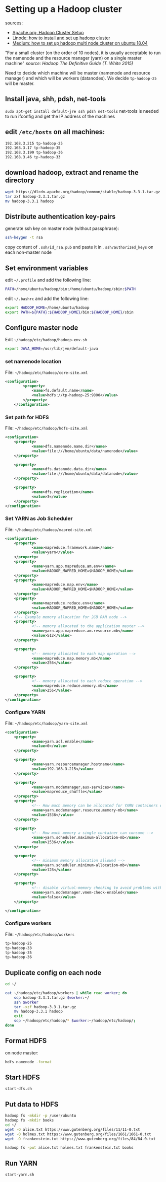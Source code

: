 # Setting up a Hadoop cluster
sources:
- [Apache.org: Hadoop Cluster Setup](https://hadoop.apache.org/docs/stable/hadoop-project-dist/hadoop-common/ClusterSetup.html)
- [Linode: how to install and set up hadoop cluster](https://www.linode.com/docs/guides/how-to-install-and-set-up-hadoop-cluster/)
- [Medium: how to set up hadoop multi node cluster on ubuntu 18.04](https://medium.com/@jootorres_11979/how-to-set-up-a-hadoop-3-2-1-multi-node-cluster-on-ubuntu-18-04-2-nodes-567ca44a3b12)


"For a small cluster (on the order of 10 nodes), it is usually acceptable to run the namenode and the resource manager (yarn) on a single master machine" *source: Hadoop The Definitive Guide (T. White 2015)*


Need to decide which machine will be master (namenode and resource manager) and which will be workers (datanodes).
We decide `tp-hadoop-25` will be master.


## Install java, shh, pdsh, net-tools
`sudo apt-get install default-jre ssh pdsh net-tools`
net-tools is needed to run ifconfig and get the IP address of the machines

## edit `/etc/hosts` on all machines:
```bash
192.168.3.215 tp-hadoop-25
192.168.3.17 tp-hadoop-35
192.168.3.199 tp-hadoop-36
192.168.3.46 tp-hadoop-33
```

## download hadoop, extract and rename the directory

```bash
wget https://dlcdn.apache.org/hadoop/common/stable/hadoop-3.3.1.tar.gz
tar zxf hadoop-3.3.1.tar.gz
mv hadoop-3.3.1 hadoop
```

## Distribute authentication key-pairs
generate ssh key on master node (without passphrase):

```bash
ssh-keygen -t rsa
```

copy content of `.ssh/id_rsa.pub` and paste it in `.ssh/authorized_keys` on each non-master node

## Set environment variables
edit `~/.profile` and add the following line:

```bash
PATH=/home/ubuntu/hadoop/bin:/home/ubuntu/hadoop/sbin:$PATH
```

edit `~/.bashrc` and add the following line:

```bash
export HADOOP_HOME=/home/ubuntu/hadoop
export PATH=${PATH}:${HADOOP_HOME}/bin:${HADOOP_HOME}/sbin
```

## Configure master node
Edit `~/hadoop/etc/hadoop/hadoop-env.sh`
```bash
export JAVA_HOME=/usr/lib/jvm/default-java
```

### set namenode location
File: `~/hadoop/etc/hadoop/core-site.xml`
```xml
<configuration>
        <property>
            <name>fs.default.name</name>
            <value>hdfs://tp-hadoop-25:9000</value>
        </property>
    </configuration>
```

### Set path for HDFS
File: `~/hadoop/etc/hadoop/hdfs-site.xml`
```xml
<configuration>
    <property>
            <name>dfs.namenode.name.dir</name>
            <value>file:///home/ubuntu/data/namenode</value>
    </property>

    <property>
            <name>dfs.datanode.data.dir</name>
            <value>file:///home/ubuntu/data/datanode</value>
    </property>

    <property>
            <name>dfs.replication</name>
            <value>3</value>
    </property>
</configuration>
```
### Set YARN as Job Scheduler
File: `~/hadoop/etc/hadoop/mapred-site.xml`
```xml
<configuration>
    <property>
            <name>mapreduce.framework.name</name>
            <value>yarn</value>
    </property>
    <property>
            <name>yarn.app.mapreduce.am.env</name>
            <value>HADOOP_MAPRED_HOME=$HADOOP_HOME</value>
    </property>
    <property>
            <name>mapreduce.map.env</name>
            <value>HADOOP_MAPRED_HOME=$HADOOP_HOME</value>
    </property>
    <property>
            <name>mapreduce.reduce.env</name>
            <value>HADOOP_MAPRED_HOME=$HADOOP_HOME</value>
    </property>
    <!-- Example memory allocation for 2GB RAM node -->
    <property>
            <!-- memory allocated to the application master -->
            <name>yarn.app.mapreduce.am.resource.mb</name>
            <value>512</value>
    </property>

    <property>
            <!-- memory allocated to each map operation -->
            <name>mapreduce.map.memory.mb</name>
            <value>256</value>
    </property>

    <property>
            <!-- memory allocated to each reduce operation -->
            <name>mapreduce.reduce.memory.mb</name>
            <value>256</value>
    </property>
</configuration>
```

### Configure YARN
File: `~/hadoop/etc/hadoop/yarn-site.xml`
```xml
<configuration>
    <property>
            <name>yarn.acl.enable</name>
            <value>0</value>
    </property>

    <property>
            <name>yarn.resourcemanager.hostname</name>
            <value>192.168.3.215</value>    
    </property>

    <property>
            <name>yarn.nodemanager.aux-services</name>
            <value>mapreduce_shuffle</value>
    </property>
    <property>
            <!-- How much memory can be allocated for YARN containers on a single node -->
            <name>yarn.nodemanager.resource.memory-mb</name>
            <value>1536</value>
    </property>

    <property>
            <!-- How much memory a single container can consume -->
            <name>yarn.scheduler.maximum-allocation-mb</name>
            <value>1536</value>
    </property>

    <property>
            <!-- minimum memory allocation allowed -->
            <name>yarn.scheduler.minimum-allocation-mb</name>
            <value>128</value>
    </property>

    <property>
            <!-- disable virtual-memory checking to avoid problems with JDK8 -->
            <name>yarn.nodemanager.vmem-check-enabled</name>
            <value>false</value>
    </property>

</configuration>
```

### Configure workers
File: `~/hadoop/etc/hadoop/workers`
```bash
tp-hadoop-25
tp-hadoop-33
tp-hadoop-35
tp-hadoop-36
```

## Duplicate config on each node
```bash
cd ~/

cat ~/hadoop/etc/hadoop/workers | while read worker; do
    scp hadoop-3.3.1.tar.gz $worker:~/
    ssh $worker
    tar -xzf hadoop-3.3.1.tar.gz
    mv hadoop-3.3.1 hadoop
    exit
    scp ~/hadoop/etc/hadoop/* $worker:~/hadoop/etc/hadoop/;
done
```

## Format HDFS
on node master:
```bash
hdfs namenode -format
```

## Start HDFS
```bash
start-dfs.sh
```    
## Put data to HDFS
```bash
hadoop fs -mkdir -p /user/ubuntu
hadoop fs -mkdir books
cd ~/
wget -O alice.txt https://www.gutenberg.org/files/11/11-0.txt
wget -O holmes.txt https://www.gutenberg.org/files/1661/1661-0.txt
wget -O frankenstein.txt https://www.gutenberg.org/files/84/84-0.txt

hadoop fs -put alice.txt holmes.txt frankenstein.txt books
```

## Run YARN
```bash
start-yarn.sh
```
